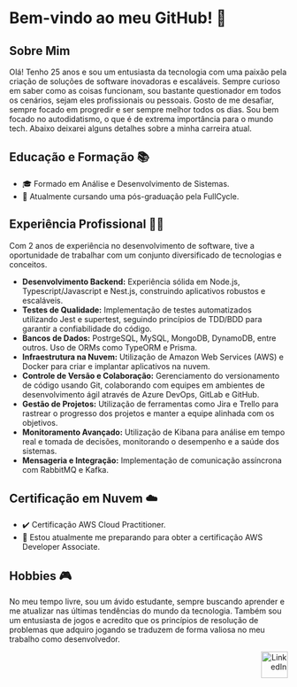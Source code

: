 # Bem-vindo ao meu GitHub! 👋

## Sobre Mim

Olá! Tenho 25 anos e sou um entusiasta da tecnologia com uma paixão pela criação de soluções de software inovadoras e escaláveis. Sempre curioso em saber como as coisas funcionam, sou bastante questionador em todos os cenários, sejam eles profissionais ou pessoais. Gosto de me desafiar, sempre focado em progredir e ser sempre melhor todos os dias. Sou bem focado no autodidatismo, o que é de extrema importância para o mundo tech. Abaixo deixarei alguns detalhes sobre a minha carreira atual.

## Educação e Formação 📚

- 🎓 Formado em Análise e Desenvolvimento de Sistemas.
- 📖 Atualmente cursando uma pós-graduação pela FullCycle.

## Experiência Profissional 👨‍💻

Com 2 anos de experiência no desenvolvimento de software, tive a oportunidade de trabalhar com um conjunto diversificado de tecnologias e conceitos.

- **Desenvolvimento Backend:** Experiência sólida em Node.js, Typescript/Javascript e Nest.js, construindo aplicativos robustos e escaláveis.
- **Testes de Qualidade:** Implementação de testes automatizados utilizando Jest e supertest, seguindo princípios de TDD/BDD para garantir a confiabilidade do código.
- **Bancos de Dados:** PostrgeSQL, MySQL, MongoDB, DynamoDB, entre outros. Uso de ORMs como TypeORM e Prisma.
- **Infraestrutura na Nuvem:** Utilização de Amazon Web Services (AWS) e Docker para criar e implantar aplicativos na nuvem.
- **Controle de Versão e Colaboração:** Gerenciamento do versionamento de código usando Git, colaborando com equipes em ambientes de desenvolvimento ágil através de Azure DevOps, GitLab e GitHub.
- **Gestão de Projetos:** Utilização de ferramentas como Jira e Trello para rastrear o progresso dos projetos e manter a equipe alinhada com os objetivos.
- **Monitoramento Avançado:** Utilização de Kibana para análise em tempo real e tomada de decisões, monitorando o desempenho e a saúde dos sistemas.
- **Mensageria e Integração:** Implementação de comunicação assíncrona com RabbitMQ e Kafka.

## Certificação em Nuvem ☁️

- ✔️ Certificação AWS Cloud Practitioner.
- 📘 Estou atualmente me preparando para obter a certificação AWS Developer Associate.

## Hobbies 🎮

No meu tempo livre, sou um ávido estudante, sempre buscando aprender e me atualizar nas últimas tendências do mundo da tecnologia. Também sou um entusiasta de jogos e acredito que os princípios de resolução de problemas que adquiro jogando se traduzem de forma valiosa no meu trabalho como desenvolvedor.

<div align="right" ><a href="https://www.linkedin.com/in/rodrigocarmo97/"><img width="48px" height="48px" alt="LinkedIn" src="https://cdn.icon-icons.com/icons2/1099/PNG/512/1485482199-linkedin_78667.png" /></a></div>

